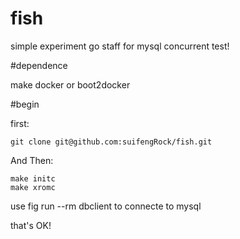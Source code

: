 fish
=========
simple experiment go staff for mysql concurrent test!

#dependence

make
docker or boot2docker 

#begin

first:

    git clone git@github.com:suifengRock/fish.git

And Then:

    make initc 
    make xromc

use fig run --rm dbclient to connecte to mysql

that's OK! 




